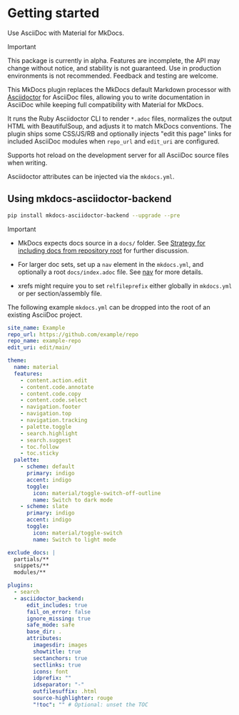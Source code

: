 # Getting started

Use AsciiDoc with Material for MkDocs.

> [!IMPORTANT]
> This package is currently in alpha. Features are incomplete, the API may change without notice, and stability is not guaranteed. Use in production environments is not recommended. Feedback and testing are welcome.

This MkDocs plugin replaces the MkDocs default Markdown processor with [Asciidoctor](https://asciidoctor.org/) for AsciiDoc files, allowing you to write documentation in AsciiDoc while keeping full compatibility with Material for MkDocs. 

It runs the Ruby Asciidoctor CLI to render `*.adoc` files, normalizes the output HTML with BeautifulSoup, and adjusts it to match MkDocs conventions.
The plugin ships some CSS/JS/RB and optionally injects "edit this page" links for included AsciiDoc modules when `repo_url` and `edit_uri` are configured.

Supports hot reload on the development server for all AsciiDoc source files  when writing.

Asciidoctor attributes can be injected via the `mkdocs.yml`.

## Using mkdocs-asciidoctor-backend

```bash
pip install mkdocs-asciidoctor-backend --upgrade --pre
```

> [!IMPORTANT]
>
> - MkDocs expects docs source in a `docs/` folder. See [Strategy for including docs from repository root](https://github.com/mkdocs/mkdocs/discussions/3062) for further discussion.
> 
> - For larger doc sets, set up a `nav` element in the `mkdocs.yml`, and optionally a root `docs/index.adoc` file. See [nav](https://www.mkdocs.org/user-guide/configuration/#nav) for more details.
> 
> - xrefs might require you to set `relfileprefix` either globally in `mkdocs.yml` or per section/assembly file.

The following example `mkdocs.yml` can be dropped into the root of an existing AsciiDoc project. 

```yaml
site_name: Example
repo_url: https://github.com/example/repo
repo_name: example-repo
edit_uri: edit/main/

theme:
  name: material
  features:
    - content.action.edit
    - content.code.annotate
    - content.code.copy
    - content.code.select
    - navigation.footer
    - navigation.top
    - navigation.tracking
    - palette.toggle
    - search.highlight
    - search.suggest
    - toc.follow
    - toc.sticky
  palette:
    - scheme: default
      primary: indigo
      accent: indigo
      toggle:
        icon: material/toggle-switch-off-outline
        name: Switch to dark mode
    - scheme: slate
      primary: indigo
      accent: indigo
      toggle:
        icon: material/toggle-switch
        name: Switch to light mode

exclude_docs: |
  partials/**
  snippets/**
  modules/**

plugins:
  - search
  - asciidoctor_backend:
      edit_includes: true
      fail_on_error: false
      ignore_missing: true
      safe_mode: safe
      base_dir: .
      attributes:
        imagesdir: images
        showtitle: true
        sectanchors: true
        sectlinks: true
        icons: font
        idprefix: ""
        idseparator: "-"
        outfilesuffix: .html
        source-highlighter: rouge
        "!toc": "" # Optional: unset the TOC
```
